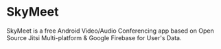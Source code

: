 # SkyMeet
SkyMeet is a free Android Video/Audio Conferencing app based on Open Source Jitsi Multi-platform &amp; Google Firebase for User's Data.
